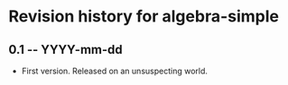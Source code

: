 # Revision history for algebra-simple

## 0.1 -- YYYY-mm-dd

* First version. Released on an unsuspecting world.
